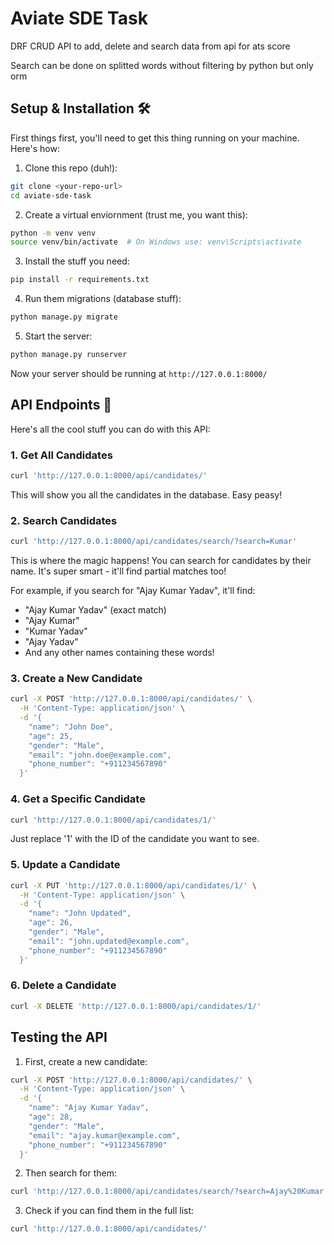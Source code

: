 # Aviate SDE Task 

DRF CRUD API to add, delete and search data from api for ats score

Search can be done on splitted words without filtering by python but only orm 

## Setup & Installation 🛠️

First things first, you'll need to get this thing running on your machine. Here's how:

1. Clone this repo (duh!):
```bash
git clone <your-repo-url>
cd aviate-sde-task
```

2. Create a virtual enviornment (trust me, you want this):
```bash
python -m venv venv
source venv/bin/activate  # On Windows use: venv\Scripts\activate
```

3. Install the stuff you need:
```bash
pip install -r requirements.txt
```

4. Run them migrations (database stuff):
```bash
python manage.py migrate
```

5. Start the server:
```bash
python manage.py runserver
```

Now your server should be running at `http://127.0.0.1:8000/` 

## API Endpoints 📡

Here's all the cool stuff you can do with this API:

### 1. Get All Candidates
```bash
curl 'http://127.0.0.1:8000/api/candidates/'
```
This will show you all the candidates in the database. Easy peasy!

### 2. Search Candidates
```bash
curl 'http://127.0.0.1:8000/api/candidates/search/?search=Kumar'
```
This is where the magic happens! You can search for candidates by their name. It's super smart - it'll find partial matches too!

For example, if you search for "Ajay Kumar Yadav", it'll find:
- "Ajay Kumar Yadav" (exact match)
- "Ajay Kumar"
- "Kumar Yadav"
- "Ajay Yadav"
- And any other names containing these words!

### 3. Create a New Candidate
```bash
curl -X POST 'http://127.0.0.1:8000/api/candidates/' \
  -H 'Content-Type: application/json' \
  -d '{
    "name": "John Doe",
    "age": 25,
    "gender": "Male",
    "email": "john.doe@example.com",
    "phone_number": "+911234567890"
  }'
```

### 4. Get a Specific Candidate
```bash
curl 'http://127.0.0.1:8000/api/candidates/1/'
```
Just replace '1' with the ID of the candidate you want to see.

### 5. Update a Candidate
```bash
curl -X PUT 'http://127.0.0.1:8000/api/candidates/1/' \
  -H 'Content-Type: application/json' \
  -d '{
    "name": "John Updated",
    "age": 26,
    "gender": "Male",
    "email": "john.updated@example.com",
    "phone_number": "+911234567890"
  }'
```

### 6. Delete a Candidate
```bash
curl -X DELETE 'http://127.0.0.1:8000/api/candidates/1/'
```

## Testing the API 


1. First, create a new candidate:
```bash
curl -X POST 'http://127.0.0.1:8000/api/candidates/' \
  -H 'Content-Type: application/json' \
  -d '{
    "name": "Ajay Kumar Yadav",
    "age": 28,
    "gender": "Male",
    "email": "ajay.kumar@example.com",
    "phone_number": "+911234567890"
  }'
```

2. Then search for them:
```bash
curl 'http://127.0.0.1:8000/api/candidates/search/?search=Ajay%20Kumar'
```

3. Check if you can find them in the full list:
```bash
curl 'http://127.0.0.1:8000/api/candidates/'
```
